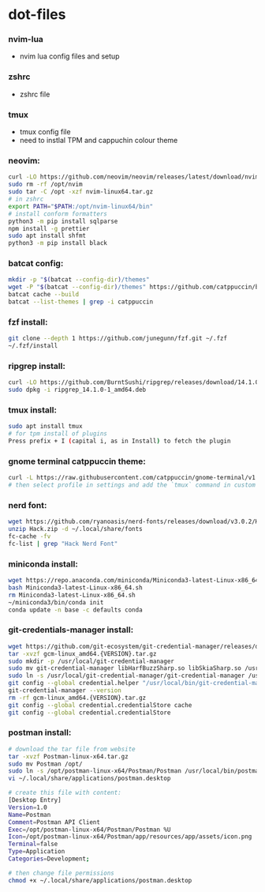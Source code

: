 # dot-files 

### nvim-lua
- nvim lua config files and setup

### zshrc
- zshrc file

### tmux
- tmux config file
- need to instlal TPM and cappuchin colour theme

### neovim:
```bash
curl -LO https://github.com/neovim/neovim/releases/latest/download/nvim-linux64.tar.gz
sudo rm -rf /opt/nvim
sudo tar -C /opt -xzf nvim-linux64.tar.gz
# in zshrc
export PATH="$PATH:/opt/nvim-linux64/bin"
# install conform formatters
python3 -m pip install sqlparse
npm install -g prettier
sudo apt install shfmt
python3 -m pip install black
```

### batcat config:
```bash
mkdir -p "$(batcat --config-dir)/themes"
wget -P "$(batcat --config-dir)/themes" https://github.com/catppuccin/bat/raw/main/themes/Catppuccin%20Mocha.tmTheme
batcat cache --build
batcat --list-themes | grep -i catppuccin 
```

### fzf install:
```bash
git clone --depth 1 https://github.com/junegunn/fzf.git ~/.fzf
~/.fzf/install
```

### ripgrep install:

```bash
curl -LO https://github.com/BurntSushi/ripgrep/releases/download/14.1.0/ripgrep_14.1.0-1_amd64.deb
sudo dpkg -i ripgrep_14.1.0-1_amd64.deb
```

### tmux install:
```bash
sudo apt install tmux
# for tpm install of plugins
Press prefix + I (capital i, as in Install) to fetch the plugin
```

### gnome terminal catppuccin theme:
```bash
curl -L https://raw.githubusercontent.com/catppuccin/gnome-terminal/v1.0.0/install.py | python3 -
# then select profile in settings and add the `tmux` command in custom shell
```

### nerd font:
```bash
wget https://github.com/ryanoasis/nerd-fonts/releases/download/v3.0.2/Hack.zip
unzip Hack.zip -d ~/.local/share/fonts
fc-cache -fv
fc-list | grep "Hack Nerd Font"
```

### miniconda install:
```bash
wget https://repo.anaconda.com/miniconda/Miniconda3-latest-Linux-x86_64.sh
bash Miniconda3-latest-Linux-x86_64.sh
rm Miniconda3-latest-Linux-x86_64.sh
~/miniconda3/bin/conda init
conda update -n base -c defaults conda
```

### git-credentials-manager install:
```bash
wget https://github.com/git-ecosystem/git-credential-manager/releases/download/v{VERSION}/gcm-linux_amd64.{VERSION}.tar.gz
tar -xvzf gcm-linux_amd64.{VERSION}.tar.gz
sudo mkdir -p /usr/local/git-credential-manager
sudo mv git-credential-manager libHarfBuzzSharp.so libSkiaSharp.so /usr/local/git-credential-manager
sudo ln -s /usr/local/git-credential-manager/git-credential-manager /usr/local/bin/git-credential-manager
git config --global credential.helper "/usr/local/bin/git-credential-manager"
git-credential-manager --version
rm -rf gcm-linux_amd64.{VERSION}.tar.gz
git config --global credential.credentialStore cache 
git config --global credential.credentialStore
```

### postman install:
```bash
# download the tar file from website
tar -xvzf Postman-linux-x64.tar.gz
sudo mv Postman /opt/
sudo ln -s /opt/postman-linux-x64/Postman/Postman /usr/local/bin/postman
vi ~/.local/share/applications/postman.desktop

# create this file with content:
[Desktop Entry]
Version=1.0
Name=Postman
Comment=Postman API Client
Exec=/opt/postman-linux-x64/Postman/Postman %U
Icon=/opt/postman-linux-x64/Postman/app/resources/app/assets/icon.png
Terminal=false
Type=Application
Categories=Development;

# then change file permissions
chmod +x ~/.local/share/applications/postman.desktop
```
